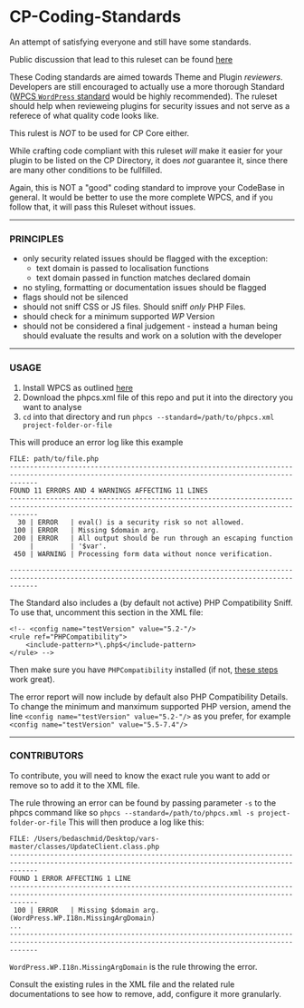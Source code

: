 # CP-Coding-Standards
An attempt of satisfying everyone and still have some standards.

Public discussion that lead to this ruleset can be found [here](https://forums.classicpress.net/t/adopt-wpcs-for-themes-and-plugin-directory/3755/)

These Coding standards are aimed towards Theme and Plugin _reviewers_.
Developers are still encouraged to actually use a more thorough Standard ([WPCS `WordPress` standard](https://github.com/WordPress/WordPress-Coding-Standards) would be highly recommended).
The ruleset should help when revieweing plugins for security issues and not serve as a referece of what quality code looks like.

This rulest is _NOT_ to be used for CP Core either.

While crafting code compliant with this ruleset _will_ make it easier for your plugin to be listed on the CP Directory, it does _not_ guarantee it, since there are many other conditions to be fullfilled.

Again, this is NOT a "good" coding standard to improve your CodeBase in general. 
It would be better to use the more complete WPCS, and if you follow that, it will pass this Ruleset without issues.

---

### PRINCIPLES
- only security related issues should be flagged with the exception:
    - text domain is passed to localisation functions
    - text domain passed in function matches declared domain
- no styling, formatting or documentation issues should be flagged
- flags should not be silenced
- should not sniff CSS or JS files. Should sniff _only_ PHP Files.
- should check for a minimum supported _WP_ Version
- should not be considered a final judgement - instead a human being should evaluate the results and work on a solution with the developer

---

### USAGE

1. Install WPCS as outlined [here](https://github.com/WordPress/WordPress-Coding-Standards#installation)
2. Download the phpcs.xml file of this repo and put it into the directory you want to analyse
3. `cd` into that directory and run `phpcs --standard=/path/to/phpcs.xml project-folder-or-file`

This will produce an error log like this example 
```
FILE: path/to/file.php
---------------------------------------------------------------------------------------------------------------------------------------------------
FOUND 11 ERRORS AND 4 WARNINGS AFFECTING 11 LINES
---------------------------------------------------------------------------------------------------------------------------------------------------
  30 | ERROR   | eval() is a security risk so not allowed.
 100 | ERROR   | Missing $domain arg.
 200 | ERROR   | All output should be run through an escaping function
     |         | '$var'.
 450 | WARNING | Processing form data without nonce verification.

---------------------------------------------------------------------------------------------------------------------------------------------------
```

The Standard also includes a (by default not active) PHP Compatibility Sniff.
To use that, uncomment this section in the XML file:
```
<!-- <config name="testVersion" value="5.2-"/>
<rule ref="PHPCompatibility">
    <include-pattern>*\.php$</include-pattern>
</rule> -->
```
Then make sure you have `PHPCompatibility` installed (if not, [these steps](https://github.com/PHPCompatibility/PHPCompatibility#installation-via-a-git-check-out-to-an-arbitrary-directory-method-2) work great).

The error report will now include by default also PHP Compatibility Details.
To change the minimum and manximum supported PHP version, amend the line `<config name="testVersion" value="5.2-"/>` as you prefer, for example `<config name="testVersion" value="5.5-7.4"/>`

---

### CONTRIBUTORS

To contribute, you will need to know the exact rule you want to add or remove so to add it to the XML file.

The rule throwing an error can be found by passing parameter `-s` to the phpcs command like so 
`phpcs --standard=/path/to/phpcs.xml -s project-folder-or-file`
This will then produce a log like this:
```
FILE: /Users/bedaschmid/Desktop/vars-master/classes/UpdateClient.class.php
---------------------------------------------------------------------------------------------------------------------------------------------------
FOUND 1 ERROR AFFECTING 1 LINE
---------------------------------------------------------------------------------------------------------------------------------------------------
 100 | ERROR   | Missing $domain arg. (WordPress.WP.I18n.MissingArgDomain)
...
---------------------------------------------------------------------------------------------------------------------------------------------------
```
`WordPress.WP.I18n.MissingArgDomain` is the rule throwing the error. 

Consult the existing rules in the XML file and the related rule documentations to see how to remove, add, configure it more granularly.

